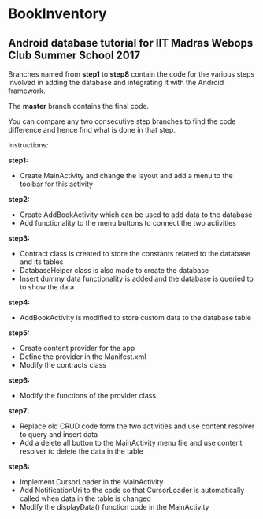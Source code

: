 # BookInventory
## Android database tutorial for IIT Madras Webops Club Summer School 2017 ##

Branches named from **step1** to **step8** contain the code for the various steps involved in adding the database and integrating it with the Android framework.

The **master** branch contains the final code.

You can compare any two consecutive step branches to find the code difference and hence find what is done in that step.

Instructions:

**step1:** 
  * Create MainActivity and change the layout and add a menu to the toolbar for this activity

**step2:** 
  * Create AddBookActivity which can be used to add data to the database
  * Add functionality to the menu buttons to connect the two activities
       
**step3:** 
  * Contract class is created to store the constants related to the database and its tables
  * DatabaseHelper class is also made to create the database
  * Insert dummy data functionality is added and the database is queried to to show the data
       
**step4:** 
  * AddBookActivity is modified to store custom data to the database table

**step5:** 
  * Create content provider for the app
  * Define the provider in the Manifest.xml
  * Modify the contracts class
       
**step6:**
  * Modify the functions of the provider class

**step7:** 
  * Replace old CRUD code form the two activities and use content resolver to query and insert data
  * Add a delete all button to the MainActivity menu file and use content resolver to delete the data in the table
       
**step8:** 
  * Implement CursorLoader in the MainActivity
  * Add NotificationUri to the code so that CursorLoader is automatically called when data in the table is changed
  * Modify the displayData() function code in the MainActivity
